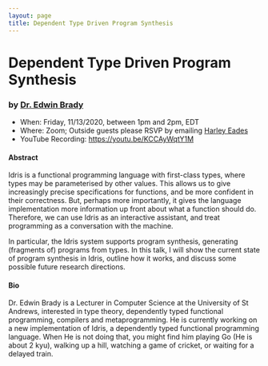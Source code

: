 ```yaml
---
layout: page
title: Dependent Type Driven Program Synthesis
---
```


Dependent Type Driven Program Synthesis
======
### by [Dr. Edwin Brady](https://www.type-driven.org.uk/edwinb/)

- When: Friday, 11/13/2020, between 1pm and 2pm, EDT
- Where: Zoom; Outside guests please RSVP by emailing <a href="mailto:harley.eades@gmail.com">Harley Eades</a>
- YouTube Recording: <https://youtu.be/KCCAyWqtY1M>

#### Abstract

Idris is a functional programming language with first-class types, where
types may be parameterised by other values. This allows us to give
increasingly precise specifications for functions, and be more confident
in their correctness. But, perhaps more importantly, it gives the
language implementation more information up front about what a function
should do. Therefore, we can use Idris as an interactive assistant, and
treat programming as a conversation with the machine.

In particular, the Idris system supports program synthesis, generating
(fragments of) programs from types. In this talk, I will show the
current state of program synthesis in Idris, outline how it works, and
discuss some possible future research directions.

#### Bio

Dr. Edwin Brady is a Lecturer in Computer Science at the University of
St Andrews, interested in type theory, dependently typed functional
programming, compilers and metaprogramming. He is currently working on
a new implementation of Idris, a dependently typed functional
programming language. When He is not doing that, you might find him
playing Go (He is about 2 kyu), walking up a hill, watching a game of
cricket, or waiting for a delayed train.
